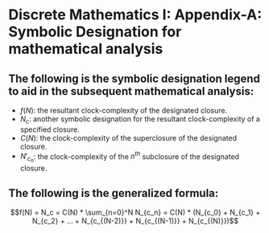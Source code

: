 # Discrete Mathematics I: Appendix-A: Symbolic Designation for mathematical analysis

## The following is the symbolic designation legend to aid in the subsequent mathematical analysis: 
- $f(N)$: the resultant clock-complexity of the designated closure.
- $N_c$: another symbolic designation for the resultant clock-complexity of a specified closure.
- $C(N)$: the clock-complexity of the superclosure of the designated closure.
- $N'_{c_n}$: the clock-complexity of the $n^{th}$ subclosure of the designated closure.

## The following is the generalized formula: 

$$f(N) = N_c = C(N) * \sum_{n=0}^N N_{c_n} = C(N) * (N_{c_0} + N_{c_1} + N_{c_2} + ... + N_{c_{(N-2)}} + N_{c_{(N-1)}} + N_{c_{(N)}})$$
